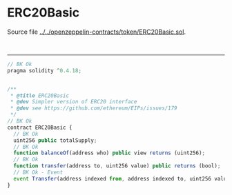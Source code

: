 # ERC20Basic

Source file [../../openzeppelin-contracts/token/ERC20Basic.sol](../../openzeppelin-contracts/token/ERC20Basic.sol).

<br />

<hr />

```javascript
// BK Ok
pragma solidity ^0.4.18;


/**
 * @title ERC20Basic
 * @dev Simpler version of ERC20 interface
 * @dev see https://github.com/ethereum/EIPs/issues/179
 */
// BK Ok
contract ERC20Basic {
  // BK Ok
  uint256 public totalSupply;
  // BK Ok
  function balanceOf(address who) public view returns (uint256);
  // BK Ok
  function transfer(address to, uint256 value) public returns (bool);
  // BK Ok - Event
  event Transfer(address indexed from, address indexed to, uint256 value);
}

```
